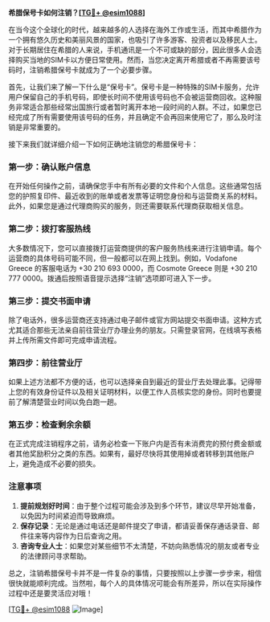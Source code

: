 **希腊保号卡如何注销？[[TG💪+ @esim1088](https://t.me/s/esim1088)]**

在当今这个全球化的时代，越来越多的人选择在海外工作或生活，而其中希腊作为一个拥有悠久历史和美丽风景的国家，也吸引了许多游客、投资者以及移民人士。对于长期居住在希腊的人来说，手机通讯是一个不可或缺的部分，因此很多人会选择购买当地的SIM卡以方便日常使用。然而，当您决定离开希腊或者不再需要该号码时，注销希腊保号卡就成为了一个必要步骤。

首先，让我们来了解一下什么是“保号卡”。保号卡是一种特殊的SIM卡服务，允许用户保留自己的手机号码，即使长时间不使用该号码也不会被运营商回收。这种服务非常适合那些经常出国旅行或者暂时离开本地一段时间的人群。不过，如果您已经完成了所有需要使用该号码的任务，并且确定不会再回来使用它了，那么及时注销是非常重要的。

接下来我们就详细介绍一下如何正确地注销您的希腊保号卡：

### 第一步：确认账户信息

在开始任何操作之前，请确保您手中有所有必要的文件和个人信息。这些通常包括您的护照复印件、最近收到的账单或者发票等证明您身份和与运营商关系的材料。此外，如果您是通过代理商购买的服务，则还需要联系代理商获取相关信息。

### 第二步：拨打客服热线

大多数情况下，您可以直接拨打运营商提供的客户服务热线来进行注销申请。每个运营商的具体号码可能不同，但一般都可以在网上找到。例如，Vodafone Greece 的客服电话为 +30 210 693 0000，而 Cosmote Greece 则是 +30 210 777 0000。拨通后按照语音提示选择“注销”选项即可进入下一步。

### 第三步：提交书面申请

除了电话外，很多运营商还支持通过电子邮件或官方网站提交书面申请。这种方式尤其适合那些无法亲自前往营业厅办理业务的朋友。只需登录官网，在线填写表格并上传所需文件即可完成申请流程。

### 第四步：前往营业厅

如果上述方法都不方便的话，也可以选择亲自到最近的营业厅去处理此事。记得带上您的有效身份证件以及相关证明材料，以便工作人员核实您的身份。同时也要提前了解清楚营业时间以免白跑一趟。

### 第五步：检查剩余余额

在正式完成注销程序之前，请务必检查一下账户内是否有未消费完的预付费金额或者其他奖励积分之类的东西。如果有，最好尽快将其使用掉或者转移到其他账户上，避免造成不必要的损失。

### 注意事项

1. **提前规划好时间**：由于整个过程可能会涉及到多个环节，建议尽早开始准备，以免因为时间紧迫而导致麻烦。
2. **保存记录**：无论是通过电话还是邮件提交了申请，都请妥善保存通话录音、邮件往来等内容作为日后查询之用。
3. **咨询专业人士**：如果您对某些细节不太清楚，不妨向熟悉情况的朋友或者专业的法律顾问寻求帮助。

总之，注销希腊保号卡并不是一件复杂的事情，只要按照以上步骤一步步来，相信很快就能顺利完成。当然啦，每个人的具体情况可能会有所差异，所以在实际操作过程中还是要灵活应对哦！

[[TG💪+ @esim1088](https://t.me/s/esim1088) ![Image](https://i.postimg.cc/4NQfJmqS/Snipaste-2025-05-13-00-14-12.png)]